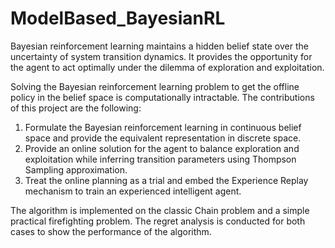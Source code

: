 # ModelBased_BayesianRL
Bayesian reinforcement learning maintains a hidden belief state over the uncertainty of system transition dynamics. It provides the opportunity for the agent to act optimally under the dilemma of exploration and exploitation.

Solving the Bayesian reinforcement learning problem to get the offline policy in the belief space is computationally intractable. The contributions of this project are the following:
1. Formulate the Bayesian reinforcement learning in continuous belief space and  provide the equivalent representation in discrete space.
2. Provide an online solution for the agent to balance exploration and exploitation while inferring transition parameters using Thompson Sampling approximation.
3. Treat the online planning as a trial and embed the Experience Replay mechanism to train an experienced intelligent agent.

The algorithm is implemented on the classic Chain problem and a simple practical firefighting problem. The regret analysis is conducted for both cases to show the performance of the algorithm.

